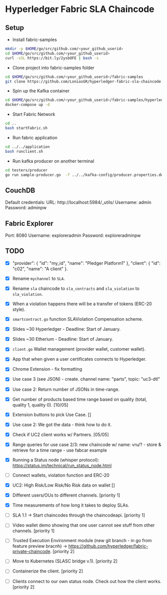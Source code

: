 # Hyperledger Fabric SLA Chaincode

## Setup

- Install fabric-samples

```bash
mkdir -p $HOME/go/src/github.com/<your_github_userid>
cd $HOME/go/src/github.com/<your_github_userid>
curl -sSL https://bit.ly/2ysbOFE | bash -s
```

- Clone project into fabric-samples folder

```bash
cd $HOME/go/src/github.com/<your_github_userid>/fabric-samples
git clone https://github.com/LoniasGR/hyperledger-fabric-sla-chaincode.git
```

- Spin up the Kafka container

```bash
cd $HOME/go/src/github.com/<your_github_userid>/fabric-samples/hyperledger-fabric-sla-chaincode/docker
docker-compose up -d
```

- Start Fabric Network

```bash
cd ..
bash startFabric.sh
```

- Run fabric application

```bash
cd ../../application
bash runclient.sh
```

- Run kafka producer on another terminal

```bash
cd testers/producer
go run sample-producer.go  -f ../../kafka-config/producer.properties.dev
```

## CouchDB

Default credentials:
URL: http://localhost:5984/\_utils/
Username: admin
Password: adminpw

## Fabric Explorer

Port: 8080
Username: exploreradmin
Password: exploreradminpw

## TODO

- [x] "provider": { "id": "my_id", "name": "Pledger Platform1" }, "client": { "id": "c02", "name": "A client" }.
- [x] Rename `mychannel` to `SLA`.
- [x] Rename `sla` chaincode to `sla_contracts` and `sla_violation` to `sla_violation`.
- [x] When a violation happens there will be a transfer of tokens (ERC-20 style).
- [x] `smartcontract.go` function SLAViolation Compensation scheme.
- [x] Slides ~30 Hyperledger - Deadline: Start of January.
- [x] Slides ~30 Etherium - Deadline: Start of January.
- [x] `client.go` Wallet management (provider wallet, customer wallet).
- [x] App that when given a user certificates connects to Hyperledger.
- [x] Chrome Extension - fix formatting
- [x] Use case 3 (see JSON) - create. channel name: "parts", topic: "uc3-dtl"
- [x] Use case 2: Return number of JSONs in time-range.
- [x] Get number of products based time range based on quality (total, quality 1, quality 0). [10/05]
- [x] Extension buttons to pick Use Case. []
- [x] Use case 2: We got the data - think how to do it.
- [x] Check if UC2 client works w/ Partners. [05/05]
- [x] Range queries for use case 2/3: new chaincode w/ name: vru/? - store & retrieve for a time range - use fabcar example
- [x] Running a Status node (whisper protocol): https://status.im/technical/run_status_node.html
- [ ] Connect wallets, violation function and ERC-20

- [x] UC2: High Risk/Low Risk/No Risk data on wallet []

- [x] Different users/OUs to different channels. [priority 1]
- [x] Time measurements of how long it takes to deploy SLAs.
- [ ] SLA 1.1 -> Start chaincodes through the chaincodeapi. [priority 1]
- [ ] Video wallet demo showing that one user cannot see stuff from other channels. [priority 1]
- [ ] Trusted Execution Environment module (new git branch - in go from feature preview bracnh) -> https://github.com/hyperledger/fabric-private-chaincode. [priority 2]
- [ ] Move to Kubernetes (SLASC bridge v.1). [priority 2]
- [ ] Containerize the client. [priority 2]

- [ ] Clients connect to our own status node. Check out how the client works. [priority 2]
